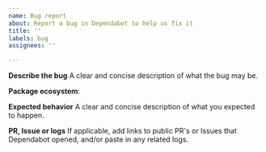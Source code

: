 ```yaml
---
name: Bug report
about: Report a bug in Dependabot to help us fix it
title: ''
labels: bug
assignees: ''

---
```


<!-- The Dependabot team is currently at reduced capacity, because of this our
response times on issues will be slower than we'd like. -->

**Describe the bug**
A clear and concise description of what the bug may be.

**Package ecosystem**: <!-- bundler, docker, npm.. etc -->

**Expected behavior**
A clear and concise description of what you expected to happen.

**PR, Issue or logs**
If applicable, add links to public PR's or Issues that Dependabot opened, and/or
paste in any related logs.
